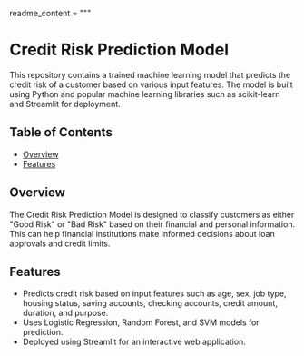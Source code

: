 readme_content = """
# Credit Risk Prediction Model

This repository contains a trained machine learning model that predicts the credit risk of a customer based on various input features. The model is built using Python and popular machine learning libraries such as scikit-learn and Streamlit for deployment.

## Table of Contents
- [Overview](#overview)
- [Features](#features)

## Overview
The Credit Risk Prediction Model is designed to classify customers as either "Good Risk" or "Bad Risk" based on their financial and personal information. This can help financial institutions make informed decisions about loan approvals and credit limits.

## Features
- Predicts credit risk based on input features such as age, sex, job type, housing status, saving accounts, checking accounts, credit amount, duration, and purpose.
- Uses Logistic Regression, Random Forest, and SVM models for prediction.
- Deployed using Streamlit for an interactive web application.

